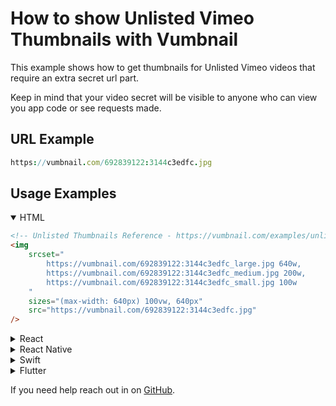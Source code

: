 <!-- Syntax Languages - https://github.com/github/linguist/blob/master/vendor/README.md -->
# How to show Unlisted Vimeo Thumbnails with Vumbnail

This example shows how to get thumbnails for Unlisted Vimeo videos that require an extra secret url part.

Keep in mind that your video secret will be visible to anyone who can view you app code or see requests made.

## URL Example

```nim
https://vumbnail.com/692839122:3144c3edfc.jpg
```

## Usage Examples

<details open>
    <summary>HTML</summary>

```html
<!-- Unlisted Thumbnails Reference - https://vumbnail.com/examples/unlisted-vimeo-thumbnails -->
<img
    srcset="
        https://vumbnail.com/692839122:3144c3edfc_large.jpg 640w,
        https://vumbnail.com/692839122:3144c3edfc_medium.jpg 200w,
        https://vumbnail.com/692839122:3144c3edfc_small.jpg 100w
    "
    sizes="(max-width: 640px) 100vw, 640px"
    src="https://vumbnail.com/692839122:3144c3edfc.jpg"
/>
```

</details>
<details>
    <summary>React</summary>

```jsx
{ /* Unlisted Thumbnails Reference - https://vumbnail.com/examples/unlisted-vimeo-thumbnails --> */ }
    <img
        srcSet={`
        https://vumbnail.com/692839122:3144c3edfc_large.jpg 640w,
        https://vumbnail.com/692839122:3144c3edfc_medium.jpg 200w,
        https://vumbnail.com/692839122:3144c3edfc_small.jpg 100w
    `}
        sizes="(max-width: 640px) 100vw, 640px"
        src="https://vumbnail.com/692839122:3144c3edfc.jpg"
    />
```

</details>
<details>
    <summary>React Native</summary>

```javascript
// Unlisted Thumbnails Reference - https://vumbnail.com/examples/unlisted-vimeo-thumbnails
import * as React from 'react'
import { Image } from 'react-native'

export default () => (
    <Image
        style={{ width: 320, height: 180 }}
        source={{
            uri: 'https://vumbnail.com/692839122:3144c3edfc.jpg',
        }}
    />
)
```

</details>
<details>
    <summary>Swift</summary>

```swift
// Unlisted Thumbnails Reference - https://vumbnail.com/examples/unlisted-vimeo-thumbnails
let url = URL(string: 'https://vumbnail.com/692839122:3144c3edfc.jpg')

DispatchQueue.global().async {
    let data = try? Data(contentsOf: url!)
    DispatchQueue.main.async {
        imageView.image = UIImage(data: data!)
    }
}
```

</details>
<details>
    <summary>Flutter</summary>

```dart
// Unlisted Thumbnails Reference - https://vumbnail.com/examples/unlisted-vimeo-thumbnails
Image.network(
    'https://vumbnail.com/692839122:3144c3edfc.jpg',
)
```

</details>

If you need help reach out in on [GitHub](https://github.com/ThatGuySam/vumbnail/discussions).
